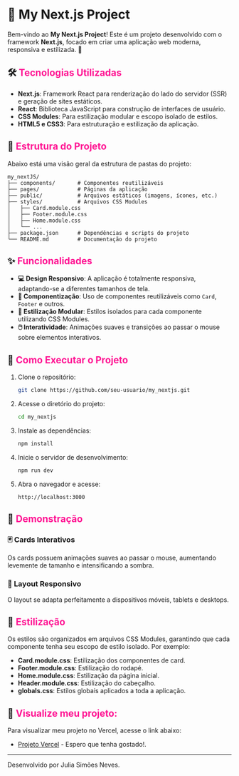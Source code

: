 # 🎀 **My Next.js Project**

Bem-vindo ao **My Next.js Project**! Este é um projeto desenvolvido com o framework **Next.js**, focado em criar uma aplicação web moderna, responsiva e estilizada. 🚀

## 🛠️ **<span style="color:deeppink;">Tecnologias Utilizadas</span>**

- **Next.js**: Framework React para renderização do lado do servidor (SSR) e geração de sites estáticos.
- **React**: Biblioteca JavaScript para construção de interfaces de usuário.
- **CSS Modules**: Para estilização modular e escopo isolado de estilos.
- **HTML5 e CSS3**: Para estruturação e estilização da aplicação.

## 📂 **<span style="color:deeppink;">Estrutura do Projeto</span>**

Abaixo está uma visão geral da estrutura de pastas do projeto:

```
my_nextJS/
├── components/       # Componentes reutilizáveis
├── pages/            # Páginas da aplicação
├── public/           # Arquivos estáticos (imagens, ícones, etc.)
├── styles/           # Arquivos CSS Modules
│   ├── Card.module.css
│   ├── Footer.module.css
│   ├── Home.module.css
│   └── ...
├── package.json      # Dependências e scripts do projeto
└── README.md         # Documentação do projeto
```

## ✨ **<span style="color:deeppink;">Funcionalidades</span>**

- **💻 Design Responsivo**: A aplicação é totalmente responsiva, adaptando-se a diferentes tamanhos de tela.
- **🧩 Componentização**: Uso de componentes reutilizáveis como `Card`, `Footer` e outros.
- **🎨 Estilização Modular**: Estilos isolados para cada componente utilizando CSS Modules.
- **🖱️ Interatividade**: Animações suaves e transições ao passar o mouse sobre elementos interativos.

## 🚀 **<span style="color:deeppink;">Como Executar o Projeto</span>**

1. Clone o repositório:
   ```bash
   git clone https://github.com/seu-usuario/my_nextjs.git
   ```
2. Acesse o diretório do projeto:
   ```bash
   cd my_nextjs
   ```
3. Instale as dependências:
   ```bash
   npm install
   ```
4. Inicie o servidor de desenvolvimento:
   ```bash
   npm run dev
   ```
5. Abra o navegador e acesse:
   ```
   http://localhost:3000
   ```

## 📸 **<span style="color:deeppink;">Demonstração</span>**

### 🃏 Cards Interativos
Os cards possuem animações suaves ao passar o mouse, aumentando levemente de tamanho e intensificando a sombra.

### 📱 Layout Responsivo
O layout se adapta perfeitamente a dispositivos móveis, tablets e desktops.

## 📝 **<span style="color:deeppink;">Estilização</span>**

Os estilos são organizados em arquivos CSS Modules, garantindo que cada componente tenha seu escopo de estilo isolado. Por exemplo:

- **Card.module.css**: Estilização dos componentes de card.
- **Footer.module.css**: Estilização do rodapé.
- **Home.module.css**: Estilização da página inicial.
- **Header.module.css**: Estilização do cabeçalho.
- **globals.css**: Estilos globais aplicados a toda a aplicação.


## 📖 **<span style="color:deeppink;">Visualize meu projeto:</span>**

Para visualizar meu projeto no Vercel, acesse o link abaixo:

- [Projeto Vercel](https://my-n-ext-js.vercel.app/) - Espero que tenha gostado!.


---

Desenvolvido por Julia Simões Neves.
